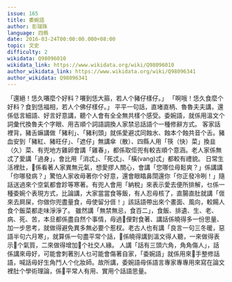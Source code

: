 ```yaml
---
issue: 165
title: 委婉語
author: 彭瑞珠
language: 四縣
date: 2016-03-24T00:00:00.000+08:00
topic: 文史
difficulty: 2
wikidata: Q98096010
wikidata_link: https://www.wikidata.org/wiki/Q98096010
author_wikidata_link: https://www.wikidata.org/wiki/Q98096341
author_wikidata: Q98096341
---
```

「還絕！恁久㘔麼个好料？㘔到恁大箍，若人个豬仔樣仔。」
「啊哦！恁久食麼个好料？食到恁福相，若人个佛仔樣仔。」
平平一句話，直堵直柄、魯魯夫夫講，還係低言細語、好言好意講，聽个人會有全全無共樣个感受。委婉語，就係用溫文个詞彙代換魯夫个字眼、用吉順个詞語調換人家禁忌話語个一種修辭方式。
客家話裡背，豬舌嫲講做「豬利」、「豬利頭」就係愛避忒同蝕水、蝕本个蝕共音个舌。豬血安到「豬紅、豬旺仔」、「遮仔」無講傘（散）、四縣人用「筷（快）菜」換韭（久）菜、有兜地方雞卵會講「雞春」，都係取佢兜有較吉順个意涵。老人家係無忒了愛講「過身」，會比用「消忒」、「死忒」、「橫(vang)忒」都較有禮貌。
日常生活裡肚，𫣆係看著人家異無元氣，想愛摎人關心，會講「您哪位毋鬆爽？」係講講「你哪發病？」驚怕人家收毋著你个好意，還會眼䁯鼻閕還你「你正發冷咧！」隨話送過來个空氣都會跈等寒著。有兜人會用「納稅」來表示愛去便所排解，乜係一種委婉个表現方式，比論講，大家當當食等飯，有人忍毋核了，直腸直肚就講「𠊎來去屙屎，你做你兜盡量食，毋使留分𠊎！」該話語帶出來个畫面、風向，較餳人食个飯菜都走味淨淨了。
雖然講「無禁無忌，食百二」，食飯、排遺、生、老、病、死、苦，本旦都係盡自然个事情，毋過𫣆俚對食著、講話係曉得多一份思量、加一步思考，就做得避免異多無必要个惹杈。老古人也有講「良言一句三冬暖，惡語半句六月寒」，就算係一句盡平常个話，𫣆係曉得講到溫文得人聽，一來做得表示𫣆个氣質，二來做得增加𫣆个社交人緣。
人講「話有三頭六角，角角傷人」，話係講來毋好，可能會刺著別人乜可能會傷著自家，「委婉語」就係用來𢯭手整修話語，喊話毋好生角鬥人个化妝師。故所講，委婉語毋係語言專家專專用來寫在論文裡肚个學術理論，係𫣆平常人有用、實用个話語思量。